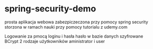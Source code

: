# spring-security-demo
prosta aplikacja webowa zabezpiczeczona przy pomocy spring security storzona w ramach nauki przy pomocy tutorialu z udemy.com

Logowanie za pmocą loginu i hasła
hasło w bazie danych szyfrowane BCrypt
2 rodzaje użytkowników aministrator i user

